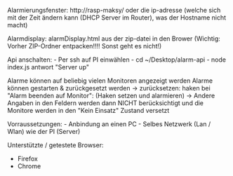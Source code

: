 Alarmierungsfenster: http://rasp-maksy/ oder die ip-adresse (welche sich mit der Zeit ändern kann (DHCP Server im Router), was der Hostname nicht macht)

Alarmdisplay: alarmDisplay.html aus der zip-datei in den Brower (Wichtig: Vorher ZIP-Ordner entpacken!!!! Sonst geht es nicht!)

Api anschalten:
    - Per ssh auf PI einwählen
    - cd ~/Desktop/alarm-api
    - node index.js
    antwort "Server up"


Alarme können auf beliebig vielen Monitoren angezeigt werden
Alarme können gestarten & zurückgesetzt werden 
    -> zurücksetzen: haken bei "Alarm beenden auf Monitor": (Haken setzen und alarmieren)
    -> Andere Angaben in den Feldern werden dann NICHT berücksichtigt und die Monitore werden in den "Kein Einsatz" Zustand versetzt

Vorraussetzungen:
    - Anbindung an einen PC
    - Selbes Netzwerk (Lan / Wlan) wie der PI (Server)

Unterstützte / getestete Browser:
- Firefox
- Chrome    
